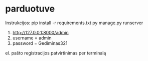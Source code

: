 # parduotuve

Instrukcijos:
pip install -r requirements.txt
py manage.py runserver

1) http://127.0.0.1:8000/admin
2) username = admin  
3) password = Gediminas321

el. pašto registracijos patvirtinimas per terminalą

